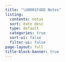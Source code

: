 ```yaml
---
title: "\U0001F4DD Notes"
listing:
  contents: notas
  sort: date desc
  type: default
  categories: true
  sort-ui: false
  filter-ui: false
page-layout: full
title-block-banner: true
---
```



